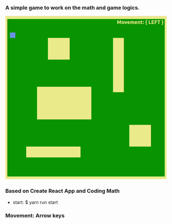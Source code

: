 ### A simple game to work on the math and game logics.

![game demo gir](https://github.com/adamplabarge/simple_game/blob/master/demo.gif?raw=true)

### Based on Create React App and Coding Math 
- start: $ yarn run start

### Movement: Arrow keys
